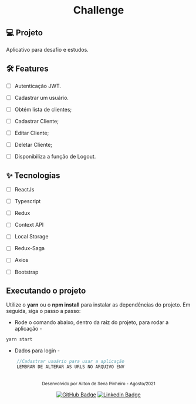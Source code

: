 <h1 align="center">
  Challenge
</h1>

## 💻 Projeto
Aplicativo para desafio e estudos.


## :hammer_and_wrench: Features 

-   [ ] Autenticação JWT.
-   [ ] Cadastrar um usuário.
-   [ ] Obtém lista de clientes;
-   [ ] Cadastrar Cliente;
-   [ ] Editar Cliente;
-   [ ] Deletar Cliente;
-   [ ] Disponibiliza a função de Logout.


## ✨ Tecnologias

-   [ ] ReactJs
-   [ ] Typescript
-   [ ] Redux
-   [ ] Context API
-   [ ] Local Storage
-   [ ] Redux-Saga
-   [ ] Axios
-   [ ] Bootstrap



## Executando o projeto

Utilize o **yarn** ou o **npm install** para instalar as dependências do projeto.
Em seguida, siga o passo a passo:

- Rode o comando abaixo, dentro da raiz do projeto, para rodar a aplicação -

```cl
yarn start
```

- Dados para login -

```ts
    //Cadastrar usuário para usar a aplicação
    LEMBRAR DE ALTERAR AS URLS NO ARQUIVO ENV
```

<br />

<div align="center">
  <small>Desenvolvido por Ailton de Sena Pinheiro - Agosto/2021</small>

  [![GitHub Badge](https://img.shields.io/badge/Ailton_Sena-000?style=for-the-badge&logo=github&logoColor=white&link=https://www.linkedin.com/in/ailtonsenap)](https://github.com/Sena32/)
    [![Linkedin Badge](https://img.shields.io/badge/Ailton_Sena-000?style=for-the-badge&logo=linkedin&logoColor=white&link=https://www.linkedin.com/in/ailtonsenap)](https://www.linkedin.com/in/ailtonsenap/) 
</div>